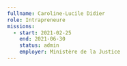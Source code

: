 ```yaml
---
fullname: Caroline-Lucile Didier
role: Intrapreneure
missions:
  - start: 2021-02-25
    end: 2021-06-30
    status: admin
    employer: Ministère de la Justice
---
```


